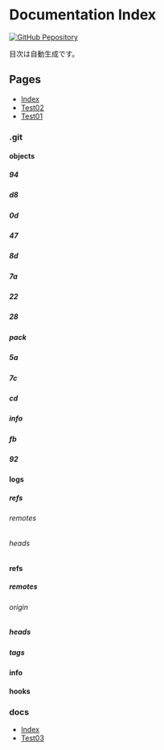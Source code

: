 # Documentation Index

[![GitHub Pepository](https://img.shields.io/static/v1?label=GitHub+Pepository&message=+&color=FC02FF&logo=github)](https://github.com/Hoshinonono/study)

目次は自動生成です。

## Pages

- [Index](.//index.md)
- [Test02](.//test02.md)
- [Test01](.//test01.md)
### .git

#### objects

##### 94


##### d8


##### 0d


##### 47


##### 8d


##### 7a


##### 22


##### 28


##### pack


##### 5a


##### 7c


##### cd


##### info


##### fb


##### 92



#### logs

##### refs

###### remotes

###### heads



#### refs

##### remotes

###### origin


##### heads


##### tags



#### info


#### hooks



### docs

- [Index](.//docs/index.md)
- [Test03](.//docs/test03.md)


